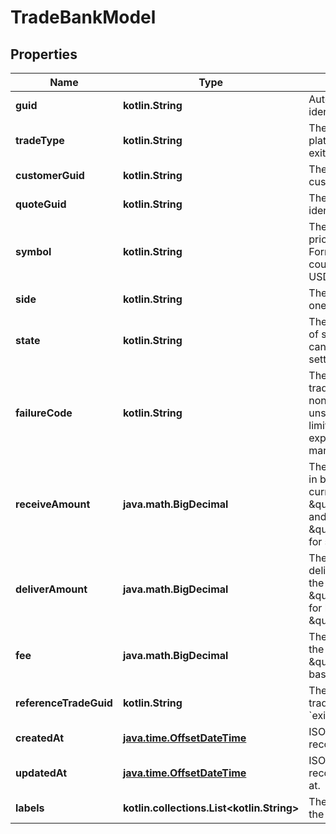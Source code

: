 
# TradeBankModel

## Properties
Name | Type | Description | Notes
------------ | ------------- | ------------- | -------------
**guid** | **kotlin.String** | Auto-generated unique identifier for the trade. |  [optional]
**tradeType** | **kotlin.String** | The type of trade; one of platform, liquidation, or exit. |  [optional]
**customerGuid** | **kotlin.String** | The associated customer&#39;s identifier. |  [optional]
**quoteGuid** | **kotlin.String** | The associated quote&#39;s identifier. |  [optional]
**symbol** | **kotlin.String** | The trade symbol the pricing is related to. Format is asset-counter_asset, e.g., BTC-USD. |  [optional]
**side** | **kotlin.String** | The direction of the trade; one of buy or sell. |  [optional]
**state** | **kotlin.String** | The state of the trade; one of storing, pending, cancelled, completed, settling, or failed. |  [optional]
**failureCode** | **kotlin.String** | The failure code for failed trades; one of non_sufficient_funds, unsupported, limit_exceeded, expired_quote, or market_volatility. |  [optional]
**receiveAmount** | **java.math.BigDecimal** | The amount to be received in base units of the currency: currency is \&quot;asset\&quot; for buy and \&quot;counter_asset\&quot; for sell. |  [optional]
**deliverAmount** | **java.math.BigDecimal** | The amount to be delivered in base units of the currency: currency is \&quot;counter_asset\&quot; for buy and \&quot;asset\&quot; for sell. |  [optional]
**fee** | **java.math.BigDecimal** | The fee associated with the trade. Denominated in \&quot;counter_asset\&quot; base units |  [optional]
**referenceTradeGuid** | **kotlin.String** | The guid of the related trade. Only present on &#x60;exit&#x60; trades. |  [optional]
**createdAt** | [**java.time.OffsetDateTime**](java.time.OffsetDateTime.md) | ISO8601 datetime the record was created at. |  [optional]
**updatedAt** | [**java.time.OffsetDateTime**](java.time.OffsetDateTime.md) | ISO8601 datetime the record was last updated at. |  [optional]
**labels** | **kotlin.collections.List&lt;kotlin.String&gt;** | The labels associated with the trade. |  [optional]



